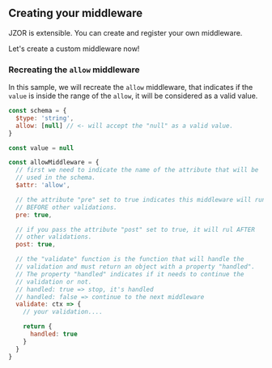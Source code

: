 ## Creating your middleware

JZOR is extensible. You can create and register your own middleware.

Let's create a custom middleware now!

### Recreating the `allow` middleware

In this sample, we will recreate the `allow` middleware, that indicates if the `value` is inside the range of the `allow`, it will be considered as a valid value.

```js
const schema = {
  $type: 'string',
  allow: [null] // <- will accept the "null" as a valid value.
}

const value = null
```

```js
const allowMiddleware = {
  // first we need to indicate the name of the attribute that will be
  // used in the schema.
  $attr: 'allow',

  // the attribute "pre" set to true indicates this middleware will run
  // BEFORE other validations.
  pre: true,

  // if you pass the attribute "post" set to true, it will rul AFTER
  // other validations.
  post: true,

  // the "validate" function is the function that will handle the
  // validation and must return an object with a property "handled".
  // The property "handled" indicates if it needs to continue the
  // validation or not.
  // handled: true => stop, it's handled
  // handled: false => continue to the next middleware
  validate: ctx => {
    // your validation....

    return {
      handled: true
    }
  }
}
```